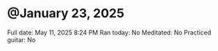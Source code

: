 # @January 23, 2025

Full date: May 11, 2025 8:24 PM
Ran today: No
Meditated: No
Practiced guitar: No
